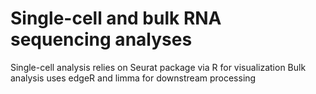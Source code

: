 # Single-cell and bulk RNA sequencing analyses
Single-cell analysis relies on Seurat package via R for visualization
Bulk analysis uses edgeR and limma for downstream processing
